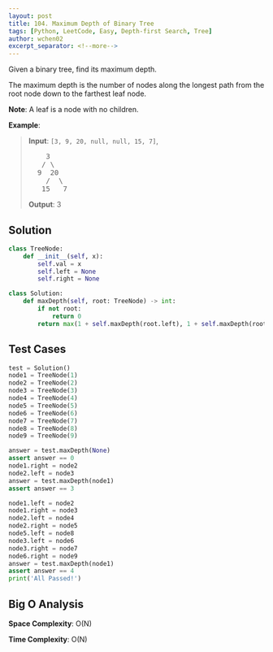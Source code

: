 ```yaml
---
layout: post
title: 104. Maximum Depth of Binary Tree
tags: [Python, LeetCode, Easy, Depth-first Search, Tree]
author: wchen02
excerpt_separator: <!--more-->
---
```

Given a binary tree, find its maximum depth.

The maximum depth is the number of nodes along the longest path from the root node down to the farthest leaf node.

**Note**: A leaf is a node with no children.
<!--more-->

**Example**:
> **Input**:
> `[3, 9, 20, null, null, 15, 7]`,
> <pre>
>     3
>    / \
>   9  20
>     /  \
>    15   7
> </pre>
>
> **Output**: 3

## Solution

```python
class TreeNode:
    def __init__(self, x):
        self.val = x
        self.left = None
        self.right = None

class Solution:
    def maxDepth(self, root: TreeNode) -> int:
        if not root:
            return 0
        return max(1 + self.maxDepth(root.left), 1 + self.maxDepth(root.right))
```

## Test Cases

```python
test = Solution()
node1 = TreeNode(1)
node2 = TreeNode(2)
node3 = TreeNode(3)
node4 = TreeNode(4)
node5 = TreeNode(5)
node6 = TreeNode(6)
node7 = TreeNode(7)
node8 = TreeNode(8)
node9 = TreeNode(9)

answer = test.maxDepth(None)
assert answer == 0
node1.right = node2
node2.left = node3
answer = test.maxDepth(node1)
assert answer == 3

node1.left = node2
node1.right = node3
node2.left = node4
node2.right = node5
node5.left = node8
node3.left = node6
node3.right = node7
node6.right = node9
answer = test.maxDepth(node1)
assert answer == 4
print('All Passed!')
```

## Big O Analysis

**Space Complexity**: O(N)

**Time Complexity**: O(N)
